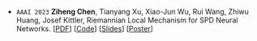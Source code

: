 - ``AAAI 2023`` **Ziheng Chen**, Tianyang Xu, Xiao-Jun Wu, Rui Wang, Zhiwu Huang, Josef Kittler, Riemannian Local Mechanism for SPD Neural Networks.
[[PDF](https://ojs.aaai.org/index.php/AAAI/article/view/25867/25639)] 
[[Code](https://github.com/GitZH-Chen/MSNet)] 
[[Slides](https://github.com/GitZH-Chen/MSNet/blob/main/AAAI23-Riemannian%20Local%20Mechanism.pdf)] 
[[Poster](https://github.com/GitZH-Chen/MSNet/blob/main/AAAI23_POSTER_Submanifolds.pdf)]